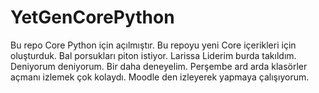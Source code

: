 # YetGenCorePython
Bu repo Core Python için açılmıştır.
Bu repoyu yeni Core içerikleri için oluşturduk.
Bal porsukları piton istiyor.
Larissa Liderim burda takıldım.
Deniyorum deniyorum.
Bir daha deneyelim. 
Perşembe ard arda klasörler açmanı izlemek çok kolaydı.
Moodle den izleyerek yapmaya çalışıyorum.


